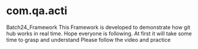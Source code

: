 # com.qa.acti
Batch24_Framework
This Framework is developed to demonstrate how git hub works in real time. Hope everyone is following. 
At first it will take some time to grasp and understand
Please follow the video and practice
